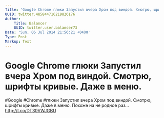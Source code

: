 ```yaml
---
Title: 'Google Chrome глюки Запустил вчера Хром под виндой. Смотрю, шрифты кривые. Даже в меню.'
UUID: twitter.485844716219826176
Author:
    Title: Balancer
    UUID: twitter.user.balancer73
Date: 'Sun, 06 Jul 2014 21:56:21 +0400'
Type: Post
Markup: Text
---
```


# Google Chrome глюки Запустил вчера Хром под виндой. Смотрю, шрифты кривые. Даже в меню.

#Google #Chrome #глюки Запустил вчера Хром под виндой.
Смотрю, шрифты кривые. Даже в меню. Похоже на не родное раз…
http://t.co/DT30VWJGBU